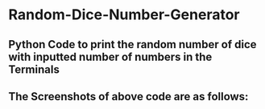 # Random-Dice-Number-Generator

## Python Code to print the random number of dice with inputted number of numbers in the Terminals
## The Screenshots of above code are as follows:
